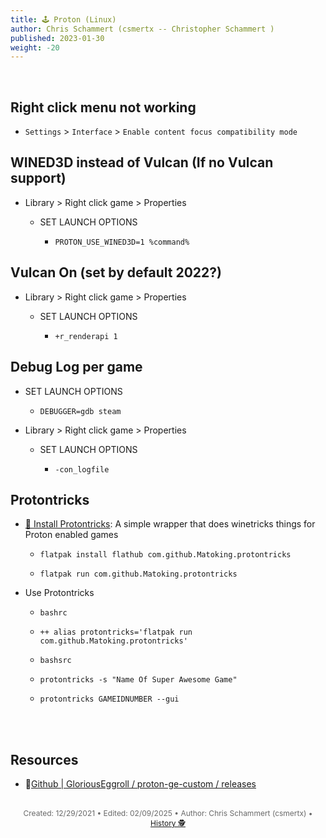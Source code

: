 ```yaml
---
title: 🕹️ Proton (Linux)
author: Chris Schammert (csmertx -- Christopher Schammert )
published: 2023-01-30
weight: -20
---
```


<!-- The content of this website was written by Christopher Schammert aka Chris Schammert -->

<br />

## Right click menu not working

- ```Settings``` > ```Interface``` > ```Enable content focus compatibility mode```

## WINED3D instead of Vulcan (If no Vulcan support)

- Library > Right click game > Properties

    - SET LAUNCH OPTIONS

        - ```PROTON_USE_WINED3D=1 %command%```

## Vulcan On (set by default 2022?)

- Library > Right click game > Properties

    - SET LAUNCH OPTIONS

        - ```+r_renderapi 1```

## Debug Log per game

- SET LAUNCH OPTIONS

    - ```DEBUGGER=gdb steam```

- Library > Right click game > Properties

    - SET LAUNCH OPTIONS

        - ```-con_logfile```

## Protontricks

- [🔗 Install Protontricks](https://flathub.org/apps/details/com.github.Matoking.protontricks): A simple wrapper that does winetricks things for Proton enabled games

    - ```flatpak install flathub com.github.Matoking.protontricks```

    - ```flatpak run com.github.Matoking.protontricks```

- Use Protontricks

    - ```bashrc```

    - ```++ alias protontricks='flatpak run com.github.Matoking.protontricks'```

    - ```bashsrc```

    - ```protontricks -s "Name Of Super Awesome Game"```

    - ```protontricks GAMEIDNUMBER --gui```


<br />
<br />

## Resources

- 🔗[Github | GloriousEggroll / proton-ge-custom / releases](https://github.com/GloriousEggroll/proton-ge-custom/releases)

<br />

<div style="text-align: center; font-size:12px; color:dimgray">
    Created: 12/29/2021 • Edited: 02/09/2025 • Author: Chris Schammert (csmertx) • 
    <a href="https://github.com/csmertx/csmertx.github.io/commits/main/content/Games/steam_proton.md" 
       title="Github.com | csmertx \ csmertx.github.io \ commits \ main \ content \ Games \ Steam Proton">
       History 🕵️
    </a>
</div>
